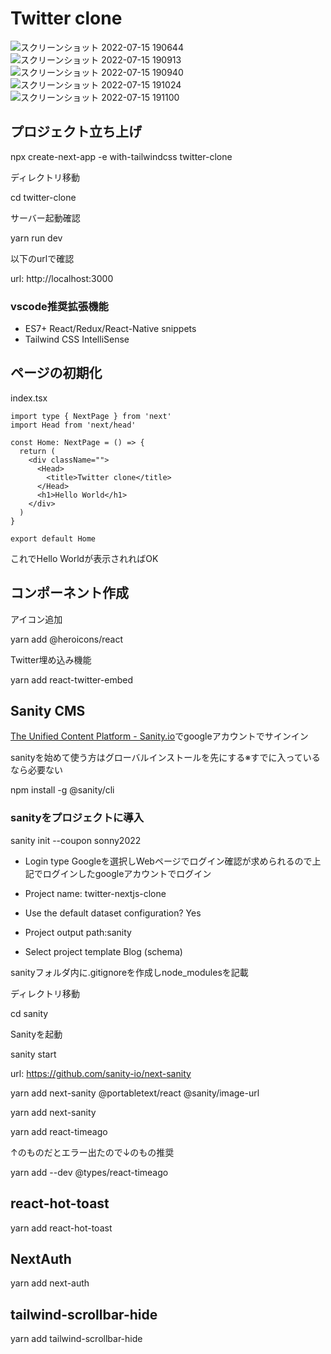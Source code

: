 # Twitter clone

![スクリーンショット 2022-07-15 190644](https://user-images.githubusercontent.com/83369665/179203146-48863efd-201a-4838-8e3e-0330b39f6f8a.png)
![スクリーンショット 2022-07-15 190913](https://user-images.githubusercontent.com/83369665/179203174-9d9fb5f0-ac9e-4a1e-9e4b-15b945a3cf1b.png)
![スクリーンショット 2022-07-15 190940](https://user-images.githubusercontent.com/83369665/179203194-9654d3c2-b05d-4388-a4b4-1e243fb3ad38.png)
![スクリーンショット 2022-07-15 191024](https://user-images.githubusercontent.com/83369665/179203216-9c71913d-4013-4b09-98c0-36f9b76279ed.png)
![スクリーンショット 2022-07-15 191100](https://user-images.githubusercontent.com/83369665/179203236-cb5c93b2-1e0e-4582-bcec-ebedefc179b2.png)

## プロジェクト立ち上げ
npx create-next-app -e with-tailwindcss twitter-clone

ディレクトリ移動

cd twitter-clone

サーバー起動確認

yarn run dev

以下のurlで確認

url: http://localhost:3000

### vscode推奨拡張機能
- ES7+ React/Redux/React-Native snippets
- Tailwind CSS IntelliSense

## ページの初期化
index.tsx
```TSX
import type { NextPage } from 'next'
import Head from 'next/head'

const Home: NextPage = () => {
  return (
    <div className="">
      <Head>
        <title>Twitter clone</title>
      </Head>
      <h1>Hello World</h1>
    </div>
  )
}

export default Home
```
これでHello Worldが表示されればOK

## コンポーネント作成
アイコン追加

yarn add @heroicons/react

Twitter埋め込み機能

yarn add react-twitter-embed

## Sanity CMS
[The Unified Content Platform - Sanity.io](https://www.sanity.io/)でgoogleアカウントでサインイン

sanityを始めて使う方はグローバルインストールを先にする※すでに入っているなら必要ない

npm install -g @sanity/cli

### sanityをプロジェクトに導入
sanity init --coupon sonny2022

- Login type Googleを選択しWebページでログイン確認が求められるので上記でログインしたgoogleアカウントでログイン

- Project name: twitter-nextjs-clone

- Use the default dataset configuration? Yes

- Project output path:sanity

- Select project template Blog (schema)

sanityフォルダ内に.gitignoreを作成しnode_modulesを記載

ディレクトリ移動

cd sanity

Sanityを起動

sanity start

url: https://github.com/sanity-io/next-sanity

yarn add next-sanity @portabletext/react @sanity/image-url

yarn add next-sanity

yarn add react-timeago

↑のものだとエラー出たので↓のもの推奨

yarn add --dev @types/react-timeago

## react-hot-toast

yarn add react-hot-toast

## NextAuth

yarn add next-auth

## tailwind-scrollbar-hide

yarn add tailwind-scrollbar-hide